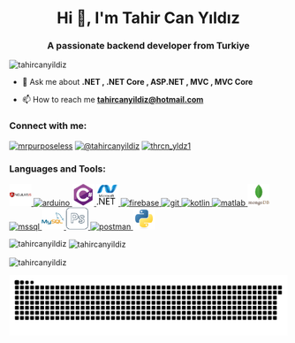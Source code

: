 <h1 align="center">Hi 👋, I'm Tahir Can Yıldız</h1>
<h3 align="center">A passionate backend developer from Turkiye</h3>

<p align="left"> <img src="https://komarev.com/ghpvc/?username=tahircanyildiz&label=Profile%20views&color=0e75b6&style=flat" alt="tahircanyildiz" /> </p>

- 💬 Ask me about **.NET , .NET Core , ASP.NET , MVC , MVC Core**

- 📫 How to reach me **tahircanyildiz@hotmail.com**

<h3 align="left">Connect with me:</h3>
<p align="left">
<a href="https://instagram.com/mrpurposeless" target="blank"><img align="center" src="https://raw.githubusercontent.com/rahuldkjain/github-profile-readme-generator/master/src/images/icons/Social/instagram.svg" alt="mrpurposeless" height="30" width="40" /></a>
<a href="https://medium.com/@tahircanyildiz" target="blank"><img align="center" src="https://raw.githubusercontent.com/rahuldkjain/github-profile-readme-generator/master/src/images/icons/Social/medium.svg" alt="@tahircanyildiz" height="30" width="40" /></a>
<a href="https://www.hackerrank.com/thrcn_yldz1" target="blank"><img align="center" src="https://raw.githubusercontent.com/rahuldkjain/github-profile-readme-generator/master/src/images/icons/Social/hackerrank.svg" alt="thrcn_yldz1" height="30" width="40" /></a>
</p>

<h3 align="left">Languages and Tools:</h3>
<p align="left"> <a href="https://angular.io" target="_blank" rel="noreferrer"> <img src="https://raw.githubusercontent.com/devicons/devicon/master/icons/angularjs/angularjs-original-wordmark.svg" alt="angularjs" width="40" height="40"/> </a> <a href="https://www.arduino.cc/" target="_blank" rel="noreferrer"> <img src="https://cdn.worldvectorlogo.com/logos/arduino-1.svg" alt="arduino" width="40" height="40"/> </a> <a href="https://www.w3schools.com/cs/" target="_blank" rel="noreferrer"> <img src="https://raw.githubusercontent.com/devicons/devicon/master/icons/csharp/csharp-original.svg" alt="csharp" width="40" height="40"/> </a> <a href="https://dotnet.microsoft.com/" target="_blank" rel="noreferrer"> <img src="https://raw.githubusercontent.com/devicons/devicon/master/icons/dot-net/dot-net-original-wordmark.svg" alt="dotnet" width="40" height="40"/> </a> <a href="https://firebase.google.com/" target="_blank" rel="noreferrer"> <img src="https://www.vectorlogo.zone/logos/firebase/firebase-icon.svg" alt="firebase" width="40" height="40"/> </a> <a href="https://git-scm.com/" target="_blank" rel="noreferrer"> <img src="https://www.vectorlogo.zone/logos/git-scm/git-scm-icon.svg" alt="git" width="40" height="40"/> </a> <a href="https://kotlinlang.org" target="_blank" rel="noreferrer"> <img src="https://www.vectorlogo.zone/logos/kotlinlang/kotlinlang-icon.svg" alt="kotlin" width="40" height="40"/> </a> <a href="https://www.mathworks.com/" target="_blank" rel="noreferrer"> <img src="https://upload.wikimedia.org/wikipedia/commons/2/21/Matlab_Logo.png" alt="matlab" width="40" height="40"/> </a> <a href="https://www.mongodb.com/" target="_blank" rel="noreferrer"> <img src="https://raw.githubusercontent.com/devicons/devicon/master/icons/mongodb/mongodb-original-wordmark.svg" alt="mongodb" width="40" height="40"/> </a> <a href="https://www.microsoft.com/en-us/sql-server" target="_blank" rel="noreferrer"> <img src="https://www.svgrepo.com/show/303229/microsoft-sql-server-logo.svg" alt="mssql" width="40" height="40"/> </a> <a href="https://www.mysql.com/" target="_blank" rel="noreferrer"> <img src="https://raw.githubusercontent.com/devicons/devicon/master/icons/mysql/mysql-original-wordmark.svg" alt="mysql" width="40" height="40"/> </a> <a href="https://www.photoshop.com/en" target="_blank" rel="noreferrer"> <img src="https://raw.githubusercontent.com/devicons/devicon/master/icons/photoshop/photoshop-line.svg" alt="photoshop" width="40" height="40"/> </a> <a href="https://postman.com" target="_blank" rel="noreferrer"> <img src="https://www.vectorlogo.zone/logos/getpostman/getpostman-icon.svg" alt="postman" width="40" height="40"/> </a> <a href="https://www.python.org" target="_blank" rel="noreferrer"> <img src="https://raw.githubusercontent.com/devicons/devicon/master/icons/python/python-original.svg" alt="python" width="40" height="40"/> </a> </p>

<p><img align="left" src="https://github-readme-stats.vercel.app/api/top-langs?username=tahircanyildiz&show_icons=true&locale=en&layout=compact" alt="tahircanyildiz" /></p>

<p>&nbsp;<img align="center" src="https://github-readme-stats.vercel.app/api?username=tahircanyildiz&show_icons=true&locale=en" alt="tahircanyildiz" /></p>

<p><img align="center" src="https://github-readme-streak-stats.herokuapp.com/?user=tahircanyildiz&" alt="tahircanyildiz" /></p>


<picture>
  <source media="(prefers-color-scheme: dark)" srcset="https://raw.githubusercontent.com/tahircanyildiz/tahircanyildiz/output/github-contribution-grid-snake-dark.svg">
  <source media="(prefers-color-scheme: light)" srcset="https://raw.githubusercontent.com/tahircanyildiz/tahircanyildiz/output/github-contribution-grid-snake.svg">
  <img alt="github contribution grid snake animation" src="https://raw.githubusercontent.com/tahircanyildiz/tahircanyildiz/output/github-contribution-grid-snake.svg">
</picture>
